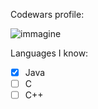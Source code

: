 Codewars profile:


![immagine](https://www.codewars.com/users/Gioppy/badges/large)


Languages I know:
- [x] Java
- [ ] C
- [ ] C++
